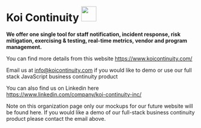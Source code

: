 # Koi Continuity        <img height=40 width=40 src="https://github.com/Koi-Continuity/.github/assets/87055387/1ea6173e-a198-4ab8-99b7-d3bb3e9deaea">

**We offer one single tool for staff notification, incident response, risk mitigation, exercising & testing, real-time metrics, vendor and program management.** <br/>

You can find more details from this website https://www.koicontinuity.com/ <br/>

Email us at info@koicontinuity.com if you would like to demo or use our full stack JavaScript business continuity product<br/>

You can also find us on Linkedin here https://www.linkedin.com/company/koi-continuity-inc/ <br/>

Note on this organization page only our mockups for our future website will be found here. If you would like a demo of our full-stack business continuity product please contact the email above. 



